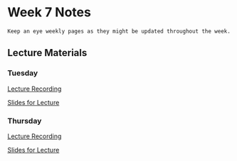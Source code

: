 Week 7 Notes
============================

```{note}
Keep an eye weekly pages as they might be updated throughout the week.
```

## Lecture Materials


### Tuesday

[Lecture Recording](https://uci.yuja.com/V/Video?v=9137378&node=39174599&a=81848844&autoplay=1)


<a href="../resources/11_14_23-hybrid_native.pdf" >Slides for Lecture</a>


### Thursday

[Lecture Recording]()

<a href="../resources/11_16_23-ionic_components.pdf" >Slides for Lecture</a>

